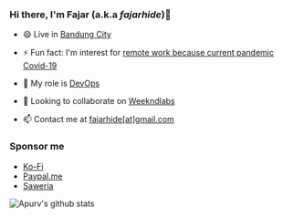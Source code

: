 ### Hi there, I'm Fajar (a.k.a _fajarhide_)👋
  
- 😄 Live in [Bandung City](https://goo.gl/maps/D2j5M4RTDdSXwiNz8)
  
- ⚡ Fun fact: I'm interest for [remote work because current pandemic Covid-19](https://covid19.who.int/)

- 🌱 My role is [DevOps](https://aws.amazon.com/devops/what-is-devops/) 

- 👯 Looking to collaborate on [Weekndlabs](https://github.com/weekndlabs)

- 📫 Contact me at [fajarhide[at]gmail.com](mailto:fajarhide@gmail.com)

### Sponsor me

  - [Ko-Fi](https://ko-fi.com/fajarhide)
  - [Paypal.me](https://paypal.me/fajarhidayat)
  - [Saweria](https://saweria.co/fajarhide)

<!--
**fajarhide/fajarhide** is a ✨ _special_ ✨ repository because its `README.md` (this file) appears on your GitHub profile.

Here are some ideas to get you started:

- 🔭 I’m currently working on ...
- 🌱 I’m currently learning ...
- 👯 I’m looking to collaborate on ...
- 🤔 I’m looking for help with ...
- 💬 Ask me about ...
- 📫 How to reach me: ...
- 😄 Pronouns: ...
- ⚡ Fun fact: ...
-->


![Apurv's github stats](https://github-readme-stats.vercel.app/api?username=fajarhide&show_icons=true)
<br />
<br />
